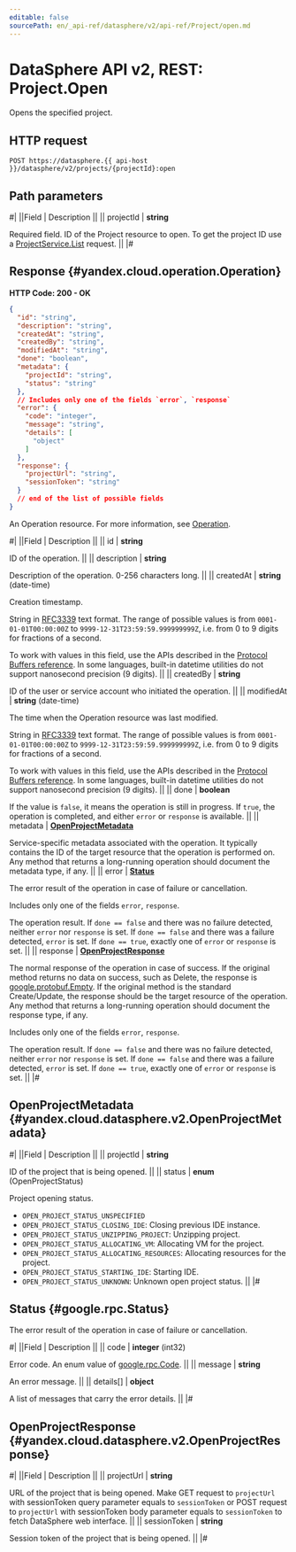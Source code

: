 ```yaml
---
editable: false
sourcePath: en/_api-ref/datasphere/v2/api-ref/Project/open.md
---
```


# DataSphere API v2, REST: Project.Open

Opens the specified project.

## HTTP request

```
POST https://datasphere.{{ api-host }}/datasphere/v2/projects/{projectId}:open
```

## Path parameters

#|
||Field | Description ||
|| projectId | **string**

Required field. ID of the Project resource to open.
To get the project ID use a [ProjectService.List](/docs/datasphere/api-ref/Project/list#List) request. ||
|#

## Response {#yandex.cloud.operation.Operation}

**HTTP Code: 200 - OK**

```json
{
  "id": "string",
  "description": "string",
  "createdAt": "string",
  "createdBy": "string",
  "modifiedAt": "string",
  "done": "boolean",
  "metadata": {
    "projectId": "string",
    "status": "string"
  },
  // Includes only one of the fields `error`, `response`
  "error": {
    "code": "integer",
    "message": "string",
    "details": [
      "object"
    ]
  },
  "response": {
    "projectUrl": "string",
    "sessionToken": "string"
  }
  // end of the list of possible fields
}
```

An Operation resource. For more information, see [Operation](/docs/api-design-guide/concepts/operation).

#|
||Field | Description ||
|| id | **string**

ID of the operation. ||
|| description | **string**

Description of the operation. 0-256 characters long. ||
|| createdAt | **string** (date-time)

Creation timestamp.

String in [RFC3339](https://www.ietf.org/rfc/rfc3339.txt) text format. The range of possible values is from
`0001-01-01T00:00:00Z` to `9999-12-31T23:59:59.999999999Z`, i.e. from 0 to 9 digits for fractions of a second.

To work with values in this field, use the APIs described in the
[Protocol Buffers reference](https://developers.google.com/protocol-buffers/docs/reference/overview).
In some languages, built-in datetime utilities do not support nanosecond precision (9 digits). ||
|| createdBy | **string**

ID of the user or service account who initiated the operation. ||
|| modifiedAt | **string** (date-time)

The time when the Operation resource was last modified.

String in [RFC3339](https://www.ietf.org/rfc/rfc3339.txt) text format. The range of possible values is from
`0001-01-01T00:00:00Z` to `9999-12-31T23:59:59.999999999Z`, i.e. from 0 to 9 digits for fractions of a second.

To work with values in this field, use the APIs described in the
[Protocol Buffers reference](https://developers.google.com/protocol-buffers/docs/reference/overview).
In some languages, built-in datetime utilities do not support nanosecond precision (9 digits). ||
|| done | **boolean**

If the value is `false`, it means the operation is still in progress.
If `true`, the operation is completed, and either `error` or `response` is available. ||
|| metadata | **[OpenProjectMetadata](#yandex.cloud.datasphere.v2.OpenProjectMetadata)**

Service-specific metadata associated with the operation.
It typically contains the ID of the target resource that the operation is performed on.
Any method that returns a long-running operation should document the metadata type, if any. ||
|| error | **[Status](#google.rpc.Status)**

The error result of the operation in case of failure or cancellation.

Includes only one of the fields `error`, `response`.

The operation result.
If `done == false` and there was no failure detected, neither `error` nor `response` is set.
If `done == false` and there was a failure detected, `error` is set.
If `done == true`, exactly one of `error` or `response` is set. ||
|| response | **[OpenProjectResponse](#yandex.cloud.datasphere.v2.OpenProjectResponse)**

The normal response of the operation in case of success.
If the original method returns no data on success, such as Delete,
the response is [google.protobuf.Empty](https://developers.google.com/protocol-buffers/docs/reference/google.protobuf#google.protobuf.Empty).
If the original method is the standard Create/Update,
the response should be the target resource of the operation.
Any method that returns a long-running operation should document the response type, if any.

Includes only one of the fields `error`, `response`.

The operation result.
If `done == false` and there was no failure detected, neither `error` nor `response` is set.
If `done == false` and there was a failure detected, `error` is set.
If `done == true`, exactly one of `error` or `response` is set. ||
|#

## OpenProjectMetadata {#yandex.cloud.datasphere.v2.OpenProjectMetadata}

#|
||Field | Description ||
|| projectId | **string**

ID of the project that is being opened. ||
|| status | **enum** (OpenProjectStatus)

Project opening status.

- `OPEN_PROJECT_STATUS_UNSPECIFIED`
- `OPEN_PROJECT_STATUS_CLOSING_IDE`: Closing previous IDE instance.
- `OPEN_PROJECT_STATUS_UNZIPPING_PROJECT`: Unzipping project.
- `OPEN_PROJECT_STATUS_ALLOCATING_VM`: Allocating VM for the project.
- `OPEN_PROJECT_STATUS_ALLOCATING_RESOURCES`: Allocating resources for the project.
- `OPEN_PROJECT_STATUS_STARTING_IDE`: Starting IDE.
- `OPEN_PROJECT_STATUS_UNKNOWN`: Unknown open project status. ||
|#

## Status {#google.rpc.Status}

The error result of the operation in case of failure or cancellation.

#|
||Field | Description ||
|| code | **integer** (int32)

Error code. An enum value of [google.rpc.Code](https://github.com/googleapis/googleapis/blob/master/google/rpc/code.proto). ||
|| message | **string**

An error message. ||
|| details[] | **object**

A list of messages that carry the error details. ||
|#

## OpenProjectResponse {#yandex.cloud.datasphere.v2.OpenProjectResponse}

#|
||Field | Description ||
|| projectUrl | **string**

URL of the project that is being opened.
Make GET request to `projectUrl` with sessionToken query parameter equals to `sessionToken`
or POST request to `projectUrl` with sessionToken body parameter equals to `sessionToken`
to fetch DataSphere web interface. ||
|| sessionToken | **string**

Session token of the project that is being opened. ||
|#